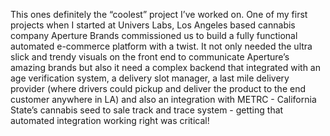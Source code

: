 This ones definitely the “coolest” project I’ve worked on. One of my first projects when I started at Univers Labs, Los Angeles based cannabis company Aperture Brands commissioned us to build a fully functional automated e-commerce platform with a twist. It not only needed the ultra slick and trendy visuals on the front end to communicate Aperture’s amazing brands but also it need a complex backend that integrated with an age verification system, a delivery slot manager, a last mile delivery provider (where drivers could pickup and deliver the product to the end customer anywhere in LA) and also an integration with METRC - California State’s cannabis seed to sale track and trace system - getting that automated integration working right was critical!

